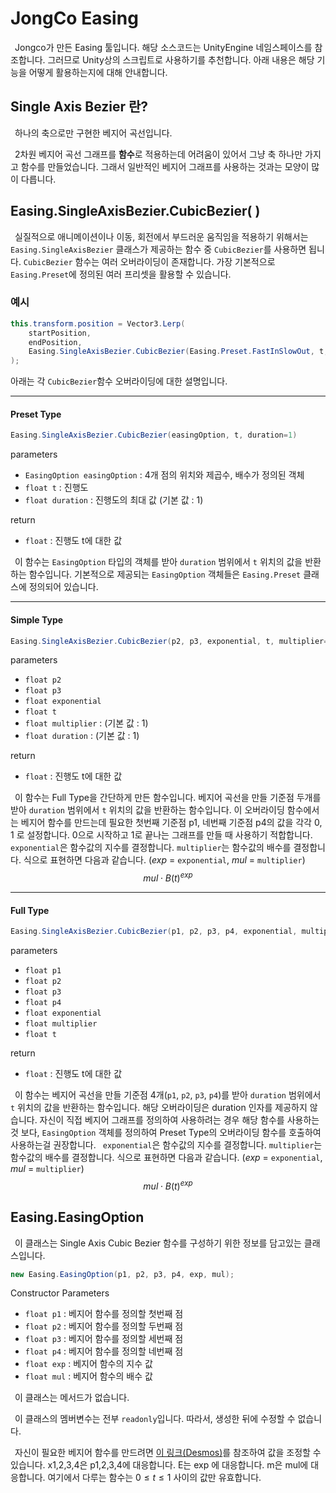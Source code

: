 # JongCo Easing
&ensp;Jongco가 만든 Easing 툴입니다. 해당 소스코드는 UnityEngine 네임스페이스를 참조합니다. 그러므로 Unity상의 스크립트로 사용하기를 추천합니다. 아래 내용은 해당 기능을 어떻게 활용하는지에 대해 안내합니다.

## Single Axis Bezier 란?
&ensp;하나의 축으로만 구현한 베지어 곡선입니다. 

&ensp;2차원 베지어 곡선 그래프를 **함수**로 적용하는데 어려움이 있어서 그냥 축 하나만 가지고 함수를 만들었습니다. 그래서 일반적인 베지어 그래프를 사용하는 것과는 모양이 많이 다릅니다.


## Easing.SingleAxisBezier.CubicBezier( )
&ensp;실질적으로 애니메이션이나 이동, 회전에서 부드러운 움직임을 적용하기 위해서는 `Easing.SingleAxisBezier` 클래스가 제공하는 함수 중 `CubicBezier`를 사용하면 됩니다. `CubicBezier` 함수는 여러 오버라이딩이 존재합니다. 가장 기본적으로 `Easing.Preset`에 정의된 여러 프리셋을 활용할 수 있습니다. 

### 예시
```csharp
this.transform.position = Vector3.Lerp(
	startPosition,
	endPosition,
	Easing.SingleAxisBezier.CubicBezier(Easing.Preset.FastInSlowOut, t, 2f)
);
```
아래는 각 `CubicBezier`함수 오버라이딩에 대한 설명입니다.

---

#### Preset Type
```csharp
Easing.SingleAxisBezier.CubicBezier(easingOption, t, duration=1)
```
parameters

 - `EasingOption easingOption` : 4개 점의 위치와 제곱수, 배수가 정의된 객체
 - `float t` : 진행도
 - `float duration` : 진행도의 최대 값 (기본 값 : 1)

return
 - `float` : 진행도 t에 대한 값



&ensp;이 함수는 `EasingOption` 타입의 객체를 받아 `duration` 범위에서 `t` 위치의 값을 반환하는 함수입니다. 기본적으로 제공되는 `EasingOption` 객체들은 `Easing.Preset` 클래스에 정의되어 있습니다.

---
#### Simple Type
```csharp
Easing.SingleAxisBezier.CubicBezier(p2, p3, exponential, t, multiplier=1, duration=1)
```
parameters
 - `float p2`
 - `float p3`
 - `float exponential`
 - `float t`
 - `float multiplier` : (기본 값 : 1)
 - `float duration` : (기본 값 : 1)

return
 - `float` : 진행도 t에 대한 값

&ensp;이 함수는 Full Type을 간단하게 만든 함수입니다. 베지어 곡선을 만들 기준점 두개를 받아 `duration` 범위에서 `t` 위치의 값을 반환하는 함수입니다. 이 오버라이딩 함수에서는 베지어 함수를 만드는데 필요한 첫번째 기준점 p1, 네번째 기준점 p4의 값을 각각 0, 1 로 설정합니다. 0으로 시작하고 1로 끝나는 그래프를 만들 때 사용하기 적합합니다. 
&ensp;`exponential`은 함수값의 지수를 결정합니다. `multiplier`는 함수값의 배수를 결정합니다. 식으로 표현하면 다음과 같습니다. ($exp$ = `exponential`, $mul$ = `multiplier`)
$$mul\cdot B(t)^{exp}$$

---

#### Full Type
```csharp
Easing.SingleAxisBezier.CubicBezier(p1, p2, p3, p4, exponential, multiplier, t)
```

parameters
 - `float p1`
 - `float p2`
 - `float p3`
 - `float p4`
 - `float exponential`
 - `float multiplier`
 - `float t`

return
 - `float` : 진행도 t에 대한 값

&ensp;이 함수는 베지어 곡선을 만들 기준점 4개(`p1`, `p2`, `p3`, `p4`)를 받아 `duration` 범위에서 `t` 위치의 값을 반환하는 함수입니다. 해당 오버라이딩은 duration 인자를 제공하지 않습니다. 자신이 직접 베지어 그래프를 정의하여 사용하려는 경우 해당 함수를 사용하는 것 보다, `EasingOption` 객체를 정의하여 Preset Type의 오버라이딩 함수를 호출하여 사용하는걸 권장합니다.
&ensp;`exponential`은 함수값의 지수를 결정합니다. `multiplier`는 함수값의 배수를 결정합니다. 식으로 표현하면 다음과 같습니다. ($exp$ = `exponential`, $mul$ = `multiplier`)
$$mul\cdot B(t)^{exp}$$

## Easing.EasingOption
&ensp;이 클래스는 Single Axis Cubic Bezier 함수를 구성하기 위한 정보를 담고있는 클래스입니다.
```csharp
new Easing.EasingOption(p1, p2, p3, p4, exp, mul);
```

Constructor Parameters
 - `float p1` : 베지어 함수를 정의할 첫번째 점
 - `float p2` : 베지어 함수를 정의할 두번째 점
 - `float p3` : 베지어 함수를 정의할 세번째 점
 - `float p4` : 베지어 함수를 정의할 네번째 점
 - `float exp` : 베지어 함수의 지수 값
 - `float mul` : 베지어 함수의 배수 값

&ensp;이 클래스는 메서드가 없습니다.

&ensp;이 클래스의 멤버변수는 전부 `readonly`입니다. 따라서, 생성한 뒤에 수정할 수 없습니다.

&ensp;자신이 필요한 베지어 함수를 만드려면 [이 링크(Desmos)](https://www.desmos.com/calculator/nszuu8wv2q)를 참조하여 값을 조정할 수 있습니다. x1,2,3,4은 p1,2,3,4에 대응합니다. E는 exp 에 대응합니다. m은 mul에 대응합니다. 여기에서 다루는 함수는 $0\leq t \leq 1$ 사이의 값만 유효합니다.

